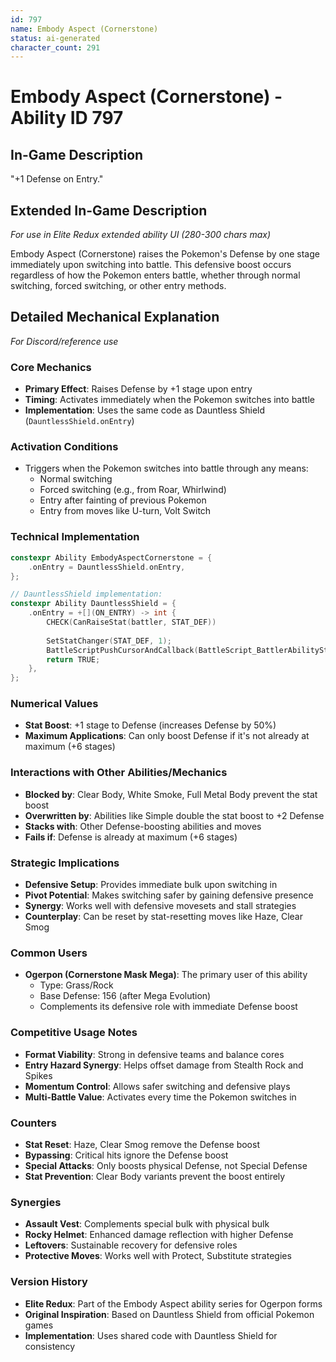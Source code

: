 ```yaml
---
id: 797
name: Embody Aspect (Cornerstone)
status: ai-generated
character_count: 291
---
```


# Embody Aspect (Cornerstone) - Ability ID 797

## In-Game Description
"+1 Defense on Entry."

## Extended In-Game Description
*For use in Elite Redux extended ability UI (280-300 chars max)*

Embody Aspect (Cornerstone) raises the Pokemon's Defense by one stage immediately upon switching into battle. This defensive boost occurs regardless of how the Pokemon enters battle, whether through normal switching, forced switching, or other entry methods.

## Detailed Mechanical Explanation
*For Discord/reference use*

### Core Mechanics
- **Primary Effect**: Raises Defense by +1 stage upon entry
- **Timing**: Activates immediately when the Pokemon switches into battle
- **Implementation**: Uses the same code as Dauntless Shield (`DauntlessShield.onEntry`)

### Activation Conditions
- Triggers when the Pokemon switches into battle through any means:
  - Normal switching
  - Forced switching (e.g., from Roar, Whirlwind)
  - Entry after fainting of previous Pokemon
  - Entry from moves like U-turn, Volt Switch

### Technical Implementation
```cpp
constexpr Ability EmbodyAspectCornerstone = {
    .onEntry = DauntlessShield.onEntry,
};

// DauntlessShield implementation:
constexpr Ability DauntlessShield = {
    .onEntry = +[](ON_ENTRY) -> int {
        CHECK(CanRaiseStat(battler, STAT_DEF))
        
        SetStatChanger(STAT_DEF, 1);
        BattleScriptPushCursorAndCallback(BattleScript_BattlerAbilityStatRaiseOnSwitchIn);
        return TRUE;
    },
};
```

### Numerical Values
- **Stat Boost**: +1 stage to Defense (increases Defense by 50%)
- **Maximum Applications**: Can only boost Defense if it's not already at maximum (+6 stages)

### Interactions with Other Abilities/Mechanics
- **Blocked by**: Clear Body, White Smoke, Full Metal Body prevent the stat boost
- **Overwritten by**: Abilities like Simple double the stat boost to +2 Defense
- **Stacks with**: Other Defense-boosting abilities and moves
- **Fails if**: Defense is already at maximum (+6 stages)

### Strategic Implications
- **Defensive Setup**: Provides immediate bulk upon switching in
- **Pivot Potential**: Makes switching safer by gaining defensive presence
- **Synergy**: Works well with defensive movesets and stall strategies
- **Counterplay**: Can be reset by stat-resetting moves like Haze, Clear Smog

### Common Users
- **Ogerpon (Cornerstone Mask Mega)**: The primary user of this ability
  - Type: Grass/Rock
  - Base Defense: 156 (after Mega Evolution)
  - Complements its defensive role with immediate Defense boost

### Competitive Usage Notes
- **Format Viability**: Strong in defensive teams and balance cores
- **Entry Hazard Synergy**: Helps offset damage from Stealth Rock and Spikes
- **Momentum Control**: Allows safer switching and defensive plays
- **Multi-Battle Value**: Activates every time the Pokemon switches in

### Counters
- **Stat Reset**: Haze, Clear Smog remove the Defense boost
- **Bypassing**: Critical hits ignore the Defense boost
- **Special Attacks**: Only boosts physical Defense, not Special Defense
- **Stat Prevention**: Clear Body variants prevent the boost entirely

### Synergies
- **Assault Vest**: Complements special bulk with physical bulk
- **Rocky Helmet**: Enhanced damage reflection with higher Defense
- **Leftovers**: Sustainable recovery for defensive roles
- **Protective Moves**: Works well with Protect, Substitute strategies

### Version History
- **Elite Redux**: Part of the Embody Aspect ability series for Ogerpon forms
- **Original Inspiration**: Based on Dauntless Shield from official Pokemon games
- **Implementation**: Uses shared code with Dauntless Shield for consistency